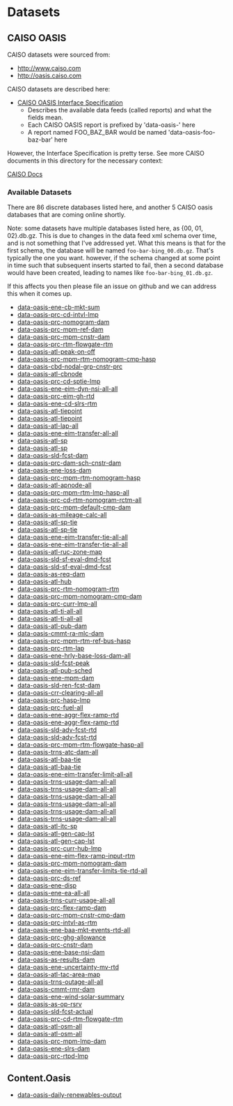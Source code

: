 # Datasets

## CAISO OASIS

CAISO datasets were sourced from:
* http://www.caiso.com
* http://oasis.caiso.com

CAISO datasets are described here:
* [CAISO OASIS Interface Specification](./caiso/OASIS-InterfaceSpecification_v5_1_8Clean_Independent2019Release.pdf)
    * Describes the available data feeds (called reports) and what the fields mean.
    * Each CAISO OASIS report is prefixed by 'data-oasis-' here
    * A report named FOO_BAZ_BAR would be named 'data-oasis-foo-baz-bar' here

However, the Interface Specification is pretty terse. See more CAISO documents
in this directory for the necessary context:

[CAISO Docs](./caiso)


### Available Datasets

There are 86 discrete databases listed here, and another 5 CAISO oasis
databases that are coming online shortly.

Note: some datasets have multiple databases listed here, as {00, 01, 02}.db.gz.
This is due to changes in the data feed xml schema over time, and is not
something that I've addressed yet. What this means is that for the first
schema, the database will be named `foo-bar-bing_00.db.gz`. That's typically
the one you want. however, if the schema changed at some point in time such
that subsequent inserts started to fail, then a second database would have been
created, leading to names like `foo-bar-bing_01.db.gz`.

If this affects you then please file an issue on github and we can address this
when it comes up.

* [data-oasis-ene-cb-mkt-sum](https://s3.us-west-1.wasabisys.com/eap/energy-dashboard/data/data-oasis-ene-cb-mkt-sum/db/data-oasis-ene-cb-mkt-sum_00.db.gz)
* [data-oasis-prc-cd-intvl-lmp](https://s3.us-west-1.wasabisys.com/eap/energy-dashboard/data/data-oasis-prc-cd-intvl-lmp/db/data-oasis-prc-cd-intvl-lmp_00.db.gz)
* [data-oasis-prc-nomogram-dam](https://s3.us-west-1.wasabisys.com/eap/energy-dashboard/data/data-oasis-prc-nomogram-dam/db/data-oasis-prc-nomogram-dam_00.db.gz)
* [data-oasis-prc-mpm-ref-dam](https://s3.us-west-1.wasabisys.com/eap/energy-dashboard/data/data-oasis-prc-mpm-ref-dam/db/data-oasis-prc-mpm-ref-dam_00.db.gz)
* [data-oasis-prc-mpm-cnstr-dam](https://s3.us-west-1.wasabisys.com/eap/energy-dashboard/data/data-oasis-prc-mpm-cnstr-dam/db/data-oasis-prc-mpm-cnstr-dam_00.db.gz)
* [data-oasis-prc-rtm-flowgate-rtm](https://s3.us-west-1.wasabisys.com/eap/energy-dashboard/data/data-oasis-prc-rtm-flowgate-rtm/db/data-oasis-prc-rtm-flowgate-rtm_00.db.gz)
* [data-oasis-atl-peak-on-off](https://s3.us-west-1.wasabisys.com/eap/energy-dashboard/data/data-oasis-atl-peak-on-off/db/data-oasis-atl-peak-on-off_00.db.gz)
* [data-oasis-prc-mpm-rtm-nomogram-cmp-hasp](https://s3.us-west-1.wasabisys.com/eap/energy-dashboard/data/data-oasis-prc-mpm-rtm-nomogram-cmp-hasp/db/data-oasis-prc-mpm-rtm-nomogram-cmp-hasp_00.db.gz)
* [data-oasis-cbd-nodal-grp-cnstr-prc](https://s3.us-west-1.wasabisys.com/eap/energy-dashboard/data/data-oasis-cbd-nodal-grp-cnstr-prc/db/data-oasis-cbd-nodal-grp-cnstr-prc_00.db.gz)
* [data-oasis-atl-cbnode](https://s3.us-west-1.wasabisys.com/eap/energy-dashboard/data/data-oasis-atl-cbnode/db/data-oasis-atl-cbnode_00.db.gz)
* [data-oasis-prc-cd-sptie-lmp](https://s3.us-west-1.wasabisys.com/eap/energy-dashboard/data/data-oasis-prc-cd-sptie-lmp/db/data-oasis-prc-cd-sptie-lmp_00.db.gz)
* [data-oasis-ene-eim-dyn-nsi-all-all](https://s3.us-west-1.wasabisys.com/eap/energy-dashboard/data/data-oasis-ene-eim-dyn-nsi-all-all/db/data-oasis-ene-eim-dyn-nsi-all-all_00.db.gz)
* [data-oasis-prc-eim-gh-rtd](https://s3.us-west-1.wasabisys.com/eap/energy-dashboard/data/data-oasis-prc-eim-gh-rtd/db/data-oasis-prc-eim-gh-rtd_00.db.gz)
* [data-oasis-ene-cd-slrs-rtm](https://s3.us-west-1.wasabisys.com/eap/energy-dashboard/data/data-oasis-ene-cd-slrs-rtm/db/data-oasis-ene-cd-slrs-rtm_00.db.gz)
* [data-oasis-atl-tiepoint](https://s3.us-west-1.wasabisys.com/eap/energy-dashboard/data/data-oasis-atl-tiepoint/db/data-oasis-atl-tiepoint_00.db.gz)
* [data-oasis-atl-tiepoint](https://s3.us-west-1.wasabisys.com/eap/energy-dashboard/data/data-oasis-atl-tiepoint/db/data-oasis-atl-tiepoint_01.db.gz)
* [data-oasis-atl-lap-all](https://s3.us-west-1.wasabisys.com/eap/energy-dashboard/data/data-oasis-atl-lap-all/db/data-oasis-atl-lap-all_00.db.gz)
* [data-oasis-ene-eim-transfer-all-all](https://s3.us-west-1.wasabisys.com/eap/energy-dashboard/data/data-oasis-ene-eim-transfer-all-all/db/data-oasis-ene-eim-transfer-all-all_00.db.gz)
* [data-oasis-atl-sp](https://s3.us-west-1.wasabisys.com/eap/energy-dashboard/data/data-oasis-atl-sp/db/data-oasis-atl-sp_00.db.gz)
* [data-oasis-atl-sp](https://s3.us-west-1.wasabisys.com/eap/energy-dashboard/data/data-oasis-atl-sp/db/data-oasis-atl-sp_01.db.gz)
* [data-oasis-sld-fcst-dam](https://s3.us-west-1.wasabisys.com/eap/energy-dashboard/data/data-oasis-sld-fcst-dam/db/data-oasis-sld-fcst-dam_00.db.gz)
* [data-oasis-prc-dam-sch-cnstr-dam](https://s3.us-west-1.wasabisys.com/eap/energy-dashboard/data/data-oasis-prc-dam-sch-cnstr-dam/db/data-oasis-prc-dam-sch-cnstr-dam_00.db.gz)
* [data-oasis-ene-loss-dam](https://s3.us-west-1.wasabisys.com/eap/energy-dashboard/data/data-oasis-ene-loss-dam/db/data-oasis-ene-loss-dam_00.db.gz)
* [data-oasis-prc-mpm-rtm-nomogram-hasp](https://s3.us-west-1.wasabisys.com/eap/energy-dashboard/data/data-oasis-prc-mpm-rtm-nomogram-hasp/db/data-oasis-prc-mpm-rtm-nomogram-hasp_00.db.gz)
* [data-oasis-atl-apnode-all](https://s3.us-west-1.wasabisys.com/eap/energy-dashboard/data/data-oasis-atl-apnode-all/db/data-oasis-atl-apnode-all_00.db.gz)
* [data-oasis-prc-mpm-rtm-lmp-hasp-all](https://s3.us-west-1.wasabisys.com/eap/energy-dashboard/data/data-oasis-prc-mpm-rtm-lmp-hasp-all/db/data-oasis-prc-mpm-rtm-lmp-hasp-all_00.db.gz)
* [data-oasis-prc-cd-rtm-nomogram-rctm-all](https://s3.us-west-1.wasabisys.com/eap/energy-dashboard/data/data-oasis-prc-cd-rtm-nomogram-rctm-all/db/data-oasis-prc-cd-rtm-nomogram-rctm-all_00.db.gz)
* [data-oasis-prc-mpm-default-cmp-dam](https://s3.us-west-1.wasabisys.com/eap/energy-dashboard/data/data-oasis-prc-mpm-default-cmp-dam/db/data-oasis-prc-mpm-default-cmp-dam_00.db.gz)
* [data-oasis-as-mileage-calc-all](https://s3.us-west-1.wasabisys.com/eap/energy-dashboard/data/data-oasis-as-mileage-calc-all/db/data-oasis-as-mileage-calc-all_00.db.gz)
* [data-oasis-atl-sp-tie](https://s3.us-west-1.wasabisys.com/eap/energy-dashboard/data/data-oasis-atl-sp-tie/db/data-oasis-atl-sp-tie_01.db.gz)
* [data-oasis-atl-sp-tie](https://s3.us-west-1.wasabisys.com/eap/energy-dashboard/data/data-oasis-atl-sp-tie/db/data-oasis-atl-sp-tie_00.db.gz)
* [data-oasis-ene-eim-transfer-tie-all-all](https://s3.us-west-1.wasabisys.com/eap/energy-dashboard/data/data-oasis-ene-eim-transfer-tie-all-all/db/data-oasis-ene-eim-transfer-tie-all-all_01.db.gz)
* [data-oasis-ene-eim-transfer-tie-all-all](https://s3.us-west-1.wasabisys.com/eap/energy-dashboard/data/data-oasis-ene-eim-transfer-tie-all-all/db/data-oasis-ene-eim-transfer-tie-all-all_00.db.gz)
* [data-oasis-atl-ruc-zone-map](https://s3.us-west-1.wasabisys.com/eap/energy-dashboard/data/data-oasis-atl-ruc-zone-map/db/data-oasis-atl-ruc-zone-map_00.db.gz)
* [data-oasis-sld-sf-eval-dmd-fcst](https://s3.us-west-1.wasabisys.com/eap/energy-dashboard/data/data-oasis-sld-sf-eval-dmd-fcst/db/data-oasis-sld-sf-eval-dmd-fcst_00.db.gz)
* [data-oasis-sld-sf-eval-dmd-fcst](https://s3.us-west-1.wasabisys.com/eap/energy-dashboard/data/data-oasis-sld-sf-eval-dmd-fcst/db/data-oasis-sld-sf-eval-dmd-fcst_01.db.gz)
* [data-oasis-as-req-dam](https://s3.us-west-1.wasabisys.com/eap/energy-dashboard/data/data-oasis-as-req-dam/db/data-oasis-as-req-dam_00.db.gz)
* [data-oasis-atl-hub](https://s3.us-west-1.wasabisys.com/eap/energy-dashboard/data/data-oasis-atl-hub/db/data-oasis-atl-hub_00.db.gz)
* [data-oasis-prc-rtm-nomogram-rtm](https://s3.us-west-1.wasabisys.com/eap/energy-dashboard/data/data-oasis-prc-rtm-nomogram-rtm/db/data-oasis-prc-rtm-nomogram-rtm_00.db.gz)
* [data-oasis-prc-mpm-nomogram-cmp-dam](https://s3.us-west-1.wasabisys.com/eap/energy-dashboard/data/data-oasis-prc-mpm-nomogram-cmp-dam/db/data-oasis-prc-mpm-nomogram-cmp-dam_00.db.gz)
* [data-oasis-prc-curr-lmp-all](https://s3.us-west-1.wasabisys.com/eap/energy-dashboard/data/data-oasis-prc-curr-lmp-all/db/data-oasis-prc-curr-lmp-all_00.db.gz)
* [data-oasis-atl-ti-all-all](https://s3.us-west-1.wasabisys.com/eap/energy-dashboard/data/data-oasis-atl-ti-all-all/db/data-oasis-atl-ti-all-all_01.db.gz)
* [data-oasis-atl-ti-all-all](https://s3.us-west-1.wasabisys.com/eap/energy-dashboard/data/data-oasis-atl-ti-all-all/db/data-oasis-atl-ti-all-all_00.db.gz)
* [data-oasis-atl-pub-dam](https://s3.us-west-1.wasabisys.com/eap/energy-dashboard/data/data-oasis-atl-pub-dam/db/data-oasis-atl-pub-dam_00.db.gz)
* [data-oasis-cmmt-ra-mlc-dam](https://s3.us-west-1.wasabisys.com/eap/energy-dashboard/data/data-oasis-cmmt-ra-mlc-dam/db/data-oasis-cmmt-ra-mlc-dam_00.db.gz)
* [data-oasis-prc-mpm-rtm-ref-bus-hasp](https://s3.us-west-1.wasabisys.com/eap/energy-dashboard/data/data-oasis-prc-mpm-rtm-ref-bus-hasp/db/data-oasis-prc-mpm-rtm-ref-bus-hasp_00.db.gz)
* [data-oasis-prc-rtm-lap](https://s3.us-west-1.wasabisys.com/eap/energy-dashboard/data/data-oasis-prc-rtm-lap/db/data-oasis-prc-rtm-lap_00.db.gz)
* [data-oasis-ene-hrly-base-loss-dam-all](https://s3.us-west-1.wasabisys.com/eap/energy-dashboard/data/data-oasis-ene-hrly-base-loss-dam-all/db/data-oasis-ene-hrly-base-loss-dam-all_00.db.gz)
* [data-oasis-sld-fcst-peak](https://s3.us-west-1.wasabisys.com/eap/energy-dashboard/data/data-oasis-sld-fcst-peak/db/data-oasis-sld-fcst-peak_00.db.gz)
* [data-oasis-atl-pub-sched](https://s3.us-west-1.wasabisys.com/eap/energy-dashboard/data/data-oasis-atl-pub-sched/db/data-oasis-atl-pub-sched_00.db.gz)
* [data-oasis-ene-mpm-dam](https://s3.us-west-1.wasabisys.com/eap/energy-dashboard/data/data-oasis-ene-mpm-dam/db/data-oasis-ene-mpm-dam_00.db.gz)
* [data-oasis-sld-ren-fcst-dam](https://s3.us-west-1.wasabisys.com/eap/energy-dashboard/data/data-oasis-sld-ren-fcst-dam/db/data-oasis-sld-ren-fcst-dam_00.db.gz)
* [data-oasis-crr-clearing-all-all](https://s3.us-west-1.wasabisys.com/eap/energy-dashboard/data/data-oasis-crr-clearing-all-all/db/data-oasis-crr-clearing-all-all_00.db.gz)
* [data-oasis-prc-hasp-lmp](https://s3.us-west-1.wasabisys.com/eap/energy-dashboard/data/data-oasis-prc-hasp-lmp/db/data-oasis-prc-hasp-lmp_00.db.gz)
* [data-oasis-prc-fuel-all](https://s3.us-west-1.wasabisys.com/eap/energy-dashboard/data/data-oasis-prc-fuel-all/db/data-oasis-prc-fuel-all_00.db.gz)
* [data-oasis-ene-aggr-flex-ramp-rtd](https://s3.us-west-1.wasabisys.com/eap/energy-dashboard/data/data-oasis-ene-aggr-flex-ramp-rtd/db/data-oasis-ene-aggr-flex-ramp-rtd_01.db.gz)
* [data-oasis-ene-aggr-flex-ramp-rtd](https://s3.us-west-1.wasabisys.com/eap/energy-dashboard/data/data-oasis-ene-aggr-flex-ramp-rtd/db/data-oasis-ene-aggr-flex-ramp-rtd_00.db.gz)
* [data-oasis-sld-adv-fcst-rtd](https://s3.us-west-1.wasabisys.com/eap/energy-dashboard/data/data-oasis-sld-adv-fcst-rtd/db/data-oasis-sld-adv-fcst-rtd_01.db.gz)
* [data-oasis-sld-adv-fcst-rtd](https://s3.us-west-1.wasabisys.com/eap/energy-dashboard/data/data-oasis-sld-adv-fcst-rtd/db/data-oasis-sld-adv-fcst-rtd_00.db.gz)
* [data-oasis-prc-mpm-rtm-flowgate-hasp-all](https://s3.us-west-1.wasabisys.com/eap/energy-dashboard/data/data-oasis-prc-mpm-rtm-flowgate-hasp-all/db/data-oasis-prc-mpm-rtm-flowgate-hasp-all_00.db.gz)
* [data-oasis-trns-atc-dam-all](https://s3.us-west-1.wasabisys.com/eap/energy-dashboard/data/data-oasis-trns-atc-dam-all/db/data-oasis-trns-atc-dam-all_00.db.gz)
* [data-oasis-atl-baa-tie](https://s3.us-west-1.wasabisys.com/eap/energy-dashboard/data/data-oasis-atl-baa-tie/db/data-oasis-atl-baa-tie_01.db.gz)
* [data-oasis-atl-baa-tie](https://s3.us-west-1.wasabisys.com/eap/energy-dashboard/data/data-oasis-atl-baa-tie/db/data-oasis-atl-baa-tie_00.db.gz)
* [data-oasis-ene-eim-transfer-limit-all-all](https://s3.us-west-1.wasabisys.com/eap/energy-dashboard/data/data-oasis-ene-eim-transfer-limit-all-all/db/data-oasis-ene-eim-transfer-limit-all-all_00.db.gz)
* [data-oasis-trns-usage-dam-all-all](https://s3.us-west-1.wasabisys.com/eap/energy-dashboard/data/data-oasis-trns-usage-dam-all-all/db/data-oasis-trns-usage-dam-all-all_00.db.gz)
* [data-oasis-trns-usage-dam-all-all](https://s3.us-west-1.wasabisys.com/eap/energy-dashboard/data/data-oasis-trns-usage-dam-all-all/db/data-oasis-trns-usage-dam-all-all_03.db.gz)
* [data-oasis-trns-usage-dam-all-all](https://s3.us-west-1.wasabisys.com/eap/energy-dashboard/data/data-oasis-trns-usage-dam-all-all/db/data-oasis-trns-usage-dam-all-all_05.db.gz)
* [data-oasis-trns-usage-dam-all-all](https://s3.us-west-1.wasabisys.com/eap/energy-dashboard/data/data-oasis-trns-usage-dam-all-all/db/data-oasis-trns-usage-dam-all-all_01.db.gz)
* [data-oasis-trns-usage-dam-all-all](https://s3.us-west-1.wasabisys.com/eap/energy-dashboard/data/data-oasis-trns-usage-dam-all-all/db/data-oasis-trns-usage-dam-all-all_02.db.gz)
* [data-oasis-trns-usage-dam-all-all](https://s3.us-west-1.wasabisys.com/eap/energy-dashboard/data/data-oasis-trns-usage-dam-all-all/db/data-oasis-trns-usage-dam-all-all_04.db.gz)
* [data-oasis-atl-itc-sp](https://s3.us-west-1.wasabisys.com/eap/energy-dashboard/data/data-oasis-atl-itc-sp/db/data-oasis-atl-itc-sp_00.db.gz)
* [data-oasis-atl-gen-cap-lst](https://s3.us-west-1.wasabisys.com/eap/energy-dashboard/data/data-oasis-atl-gen-cap-lst/db/data-oasis-atl-gen-cap-lst_01.db.gz)
* [data-oasis-atl-gen-cap-lst](https://s3.us-west-1.wasabisys.com/eap/energy-dashboard/data/data-oasis-atl-gen-cap-lst/db/data-oasis-atl-gen-cap-lst_00.db.gz)
* [data-oasis-prc-curr-hub-lmp](https://s3.us-west-1.wasabisys.com/eap/energy-dashboard/data/data-oasis-prc-curr-hub-lmp/db/data-oasis-prc-curr-hub-lmp_00.db.gz)
* [data-oasis-ene-eim-flex-ramp-input-rtm](https://s3.us-west-1.wasabisys.com/eap/energy-dashboard/data/data-oasis-ene-eim-flex-ramp-input-rtm/db/data-oasis-ene-eim-flex-ramp-input-rtm_00.db.gz)
* [data-oasis-prc-mpm-nomogram-dam](https://s3.us-west-1.wasabisys.com/eap/energy-dashboard/data/data-oasis-prc-mpm-nomogram-dam/db/data-oasis-prc-mpm-nomogram-dam_00.db.gz)
* [data-oasis-ene-eim-transfer-limits-tie-rtd-all](https://s3.us-west-1.wasabisys.com/eap/energy-dashboard/data/data-oasis-ene-eim-transfer-limits-tie-rtd-all/db/data-oasis-ene-eim-transfer-limits-tie-rtd-all_00.db.gz)
* [data-oasis-prc-ds-ref](https://s3.us-west-1.wasabisys.com/eap/energy-dashboard/data/data-oasis-prc-ds-ref/db/data-oasis-prc-ds-ref_00.db.gz)
* [data-oasis-ene-disp](https://s3.us-west-1.wasabisys.com/eap/energy-dashboard/data/data-oasis-ene-disp/db/data-oasis-ene-disp_00.db.gz)
* [data-oasis-ene-ea-all-all](https://s3.us-west-1.wasabisys.com/eap/energy-dashboard/data/data-oasis-ene-ea-all-all/db/data-oasis-ene-ea-all-all_00.db.gz)
* [data-oasis-trns-curr-usage-all-all](https://s3.us-west-1.wasabisys.com/eap/energy-dashboard/data/data-oasis-trns-curr-usage-all-all/db/data-oasis-trns-curr-usage-all-all_00.db.gz)
* [data-oasis-prc-flex-ramp-dam](https://s3.us-west-1.wasabisys.com/eap/energy-dashboard/data/data-oasis-prc-flex-ramp-dam/db/data-oasis-prc-flex-ramp-dam_00.db.gz)
* [data-oasis-prc-mpm-cnstr-cmp-dam](https://s3.us-west-1.wasabisys.com/eap/energy-dashboard/data/data-oasis-prc-mpm-cnstr-cmp-dam/db/data-oasis-prc-mpm-cnstr-cmp-dam_00.db.gz)
* [data-oasis-prc-intvl-as-rtm](https://s3.us-west-1.wasabisys.com/eap/energy-dashboard/data/data-oasis-prc-intvl-as-rtm/db/data-oasis-prc-intvl-as-rtm_00.db.gz)
* [data-oasis-ene-baa-mkt-events-rtd-all](https://s3.us-west-1.wasabisys.com/eap/energy-dashboard/data/data-oasis-ene-baa-mkt-events-rtd-all/db/data-oasis-ene-baa-mkt-events-rtd-all_00.db.gz)
* [data-oasis-prc-ghg-allowance](https://s3.us-west-1.wasabisys.com/eap/energy-dashboard/data/data-oasis-prc-ghg-allowance/db/data-oasis-prc-ghg-allowance_00.db.gz)
* [data-oasis-prc-cnstr-dam](https://s3.us-west-1.wasabisys.com/eap/energy-dashboard/data/data-oasis-prc-cnstr-dam/db/data-oasis-prc-cnstr-dam_00.db.gz)
* [data-oasis-ene-base-nsi-dam](https://s3.us-west-1.wasabisys.com/eap/energy-dashboard/data/data-oasis-ene-base-nsi-dam/db/data-oasis-ene-base-nsi-dam_00.db.gz)
* [data-oasis-as-results-dam](https://s3.us-west-1.wasabisys.com/eap/energy-dashboard/data/data-oasis-as-results-dam/db/data-oasis-as-results-dam_00.db.gz)
* [data-oasis-ene-uncertainty-mv-rtd](https://s3.us-west-1.wasabisys.com/eap/energy-dashboard/data/data-oasis-ene-uncertainty-mv-rtd/db/data-oasis-ene-uncertainty-mv-rtd_00.db.gz)
* [data-oasis-atl-tac-area-map](https://s3.us-west-1.wasabisys.com/eap/energy-dashboard/data/data-oasis-atl-tac-area-map/db/data-oasis-atl-tac-area-map_00.db.gz)
* [data-oasis-trns-outage-all-all](https://s3.us-west-1.wasabisys.com/eap/energy-dashboard/data/data-oasis-trns-outage-all-all/db/data-oasis-trns-outage-all-all_00.db.gz)
* [data-oasis-cmmt-rmr-dam](https://s3.us-west-1.wasabisys.com/eap/energy-dashboard/data/data-oasis-cmmt-rmr-dam/db/data-oasis-cmmt-rmr-dam_00.db.gz)
* [data-oasis-ene-wind-solar-summary](https://s3.us-west-1.wasabisys.com/eap/energy-dashboard/data/data-oasis-ene-wind-solar-summary/db/data-oasis-ene-wind-solar-summary_00.db.gz)
* [data-oasis-as-op-rsrv](https://s3.us-west-1.wasabisys.com/eap/energy-dashboard/data/data-oasis-as-op-rsrv/db/data-oasis-as-op-rsrv_00.db.gz)
* [data-oasis-sld-fcst-actual](https://s3.us-west-1.wasabisys.com/eap/energy-dashboard/data/data-oasis-sld-fcst-actual/db/data-oasis-sld-fcst-actual_00.db.gz)
* [data-oasis-prc-cd-rtm-flowgate-rtm](https://s3.us-west-1.wasabisys.com/eap/energy-dashboard/data/data-oasis-prc-cd-rtm-flowgate-rtm/db/data-oasis-prc-cd-rtm-flowgate-rtm_00.db.gz)
* [data-oasis-atl-osm-all](https://s3.us-west-1.wasabisys.com/eap/energy-dashboard/data/data-oasis-atl-osm-all/db/data-oasis-atl-osm-all_00.db.gz)
* [data-oasis-atl-osm-all](https://s3.us-west-1.wasabisys.com/eap/energy-dashboard/data/data-oasis-atl-osm-all/db/data-oasis-atl-osm-all_01.db.gz)
* [data-oasis-prc-mpm-lmp-dam](https://s3.us-west-1.wasabisys.com/eap/energy-dashboard/data/data-oasis-prc-mpm-lmp-dam/db/data-oasis-prc-mpm-lmp-dam_00.db.gz)
* [data-oasis-ene-slrs-dam](https://s3.us-west-1.wasabisys.com/eap/energy-dashboard/data/data-oasis-ene-slrs-dam/db/data-oasis-ene-slrs-dam_00.db.gz)
* [data-oasis-prc-rtpd-lmp](https://s3.us-west-1.wasabisys.com/eap/energy-dashboard/data/data-oasis-prc-rtpd-lmp/db/data-oasis-prc-rtpd-lmp_00.db.gz)

## Content.Oasis

* [data-oasis-daily-renewables-output](https://s3.us-west-1.wasabisys.com/eap/energy-dashboard/data/data-oasis-daily-renewables-output/db/data-oasis-daily-renewables-output_00.db.gz)
